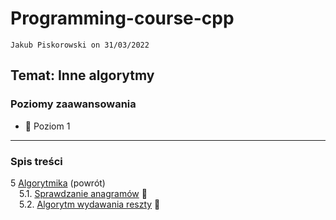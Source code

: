 # Programming-course-cpp

`Jakub Piskorowski on 31/03/2022`

## Temat: Inne algorytmy

### Poziomy zaawansowania

- &#x1F4D2; Poziom 1

---

### Spis treści

5 [Algorytmika](../README.md) (powrót) \
&emsp;5.1. [Sprawdzanie anagramów](2-5-1-anagramy/README.md) &#x1F4D2; \
&emsp;5.2. [Algorytm wydawania reszty](2-5-2-wydawanie-reszty/README.md) &#x1F4D2;
